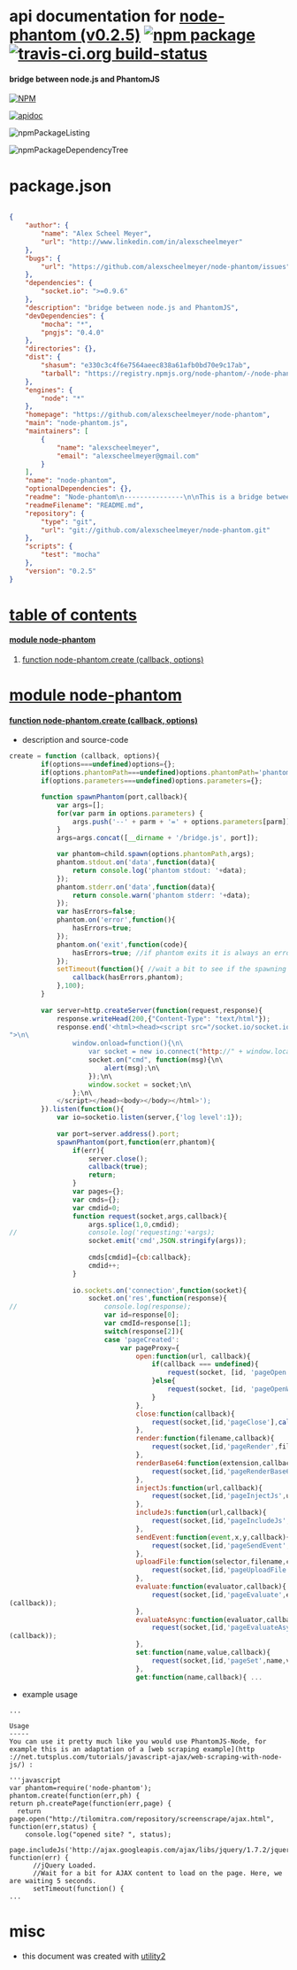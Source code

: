 # api documentation for  [node-phantom (v0.2.5)](https://github.com/alexscheelmeyer/node-phantom)  [![npm package](https://img.shields.io/npm/v/npmdoc-node-phantom.svg?style=flat-square)](https://www.npmjs.org/package/npmdoc-node-phantom) [![travis-ci.org build-status](https://api.travis-ci.org/npmdoc/node-npmdoc-node-phantom.svg)](https://travis-ci.org/npmdoc/node-npmdoc-node-phantom)
#### bridge between node.js and PhantomJS

[![NPM](https://nodei.co/npm/node-phantom.png?downloads=true)](https://www.npmjs.com/package/node-phantom)

[![apidoc](https://npmdoc.github.io/node-npmdoc-node-phantom/build/screenCapture.buildNpmdoc.browser._2Fhome_2Ftravis_2Fbuild_2Fnpmdoc_2Fnode-npmdoc-node-phantom_2Ftmp_2Fbuild_2Fapidoc.html.png)](https://npmdoc.github.io/node-npmdoc-node-phantom/build/apidoc.html)

![npmPackageListing](https://npmdoc.github.io/node-npmdoc-node-phantom/build/screenCapture.npmPackageListing.svg)

![npmPackageDependencyTree](https://npmdoc.github.io/node-npmdoc-node-phantom/build/screenCapture.npmPackageDependencyTree.svg)



# package.json

```json

{
    "author": {
        "name": "Alex Scheel Meyer",
        "url": "http://www.linkedin.com/in/alexscheelmeyer"
    },
    "bugs": {
        "url": "https://github.com/alexscheelmeyer/node-phantom/issues"
    },
    "dependencies": {
        "socket.io": ">=0.9.6"
    },
    "description": "bridge between node.js and PhantomJS",
    "devDependencies": {
        "mocha": "*",
        "pngjs": "0.4.0"
    },
    "directories": {},
    "dist": {
        "shasum": "e330c3c4f6e7564aeec838a61afb0bd70e9c17ab",
        "tarball": "https://registry.npmjs.org/node-phantom/-/node-phantom-0.2.5.tgz"
    },
    "engines": {
        "node": "*"
    },
    "homepage": "https://github.com/alexscheelmeyer/node-phantom",
    "main": "node-phantom.js",
    "maintainers": [
        {
            "name": "alexscheelmeyer",
            "email": "alexscheelmeyer@gmail.com"
        }
    ],
    "name": "node-phantom",
    "optionalDependencies": {},
    "readme": "Node-phantom\n---------------\n\nThis is a bridge between [PhantomJs](http://phantomjs.org/) and [Node.js](http://nodejs.org/).\n\nIt is very much similar to the other bridge available, [PhantomJS-Node](https://github.com/sgentle/phantomjs-node), but is different in a few ways:\n\n  - Way fewer dependencies/layers.\n  - API has the idiomatic error indicator as first parameter to callbacks.\n  - Uses plain Javascript instead of Coffeescript.\n\n\nRequirements\n------------\nYou will need to install PhantomJS first. The bridge assumes that the \"phantomjs\" binary is available in the PATH.\n\nThe only other dependency for using it is [socket.io](http://socket.io/).\n\nFor running the tests you will need [Mocha](http://visionmedia.github.io/mocha/). The tests require PhantomJS 1.6 or newer to pass.\n\n\nInstalling\n----------\n\n    npm install node-phantom\n\n\nUsage\n-----\nYou can use it pretty much like you would use PhantomJS-Node, for example this is an adaptation of a [web scraping example](http://net.tutsplus.com/tutorials/javascript-ajax/web-scraping-with-node-js/) :\n\n'''javascript\nvar phantom=require('node-phantom');\nphantom.create(function(err,ph) {\n  return ph.createPage(function(err,page) {\n    return page.open(\"http://tilomitra.com/repository/screenscrape/ajax.html\", function(err,status) {\n      console.log(\"opened site? \", status);\n      page.includeJs('http://ajax.googleapis.com/ajax/libs/jquery/1.7.2/jquery.min.js', function(err) {\n        //jQuery Loaded.\n        //Wait for a bit for AJAX content to load on the page. Here, we are waiting 5 seconds.\n        setTimeout(function() {\n          return page.evaluate(function() {\n            //Get what you want from the page using jQuery. A good way is to populate an object with all the jQuery commands that you need and then return the object.\n            var h2Arr = [],\n            pArr = [];\n            $('h2').each(function() {\n              h2Arr.push($(this).html());\n            });\n            $('p').each(function() {\n              pArr.push($(this).html());\n            });\n\n            return {\n              h2: h2Arr,\n              p: pArr\n            };\n          }, function(err,result) {\n            console.log(result);\n            ph.exit();\n          });\n        }, 5000);\n      });\n\t});\n  });\n});\n'''\n\n### phantom.create(callback,options)\n\n'options' is an optional object with options for how to start PhantomJS.\n'options.parameters' is an array of parameters that will be passed to PhantomJS on the commandline.\nFor example\n\n'''javascript\nphantom.create(callback,{parameters:{'ignore-ssl-errors':'yes'}})\n'''\n\nwill start phantom as:\n\n'''bash\nphantomjs --ignore-ssl-errors=yes\n'''\n\nYou may also pass in a custom path if you need to select a specific instance of PhantomJS or it is not present in PATH environment.\nThis can for example be used together with the [PhantomJS package](https://npmjs.org/package/phantomjs) like so:\n\n'''javascript\nphantom.create(callback,{phantomPath:require('phantomjs').path})\n'''\n\n### Working with the API\n\nOnce you have the phantom instance you can use it much as you would the real PhantomJS, node-phantom tries to mimic the api.\n\nAn exception is that since this is a wrapper that does network communication to control PhantomJS, _all_ methods are asynchronous and\nwith a callback even when the PhantomJS version is synchronous.\n\nAnother notable exception is the page.evaluate method (and page.evaluateAsync method) that since PhantomJS 1.6 has a provision for extra arguments\nto be passed into the evaluated function. In the node-phantom world these arguments are placed _after_ the callback. So the\norder is evaluatee, callback, optional arguments. In code it looks like :\n\n'''javascript\npage.evaluate(function(s){\n\treturn document.querySelector(s).innerText;\n},function(err,title){\n\tconsole.log(title);\n},'title');\n'''\n\n\nYou can also have a look at the test folder to see some examples of using the API.\n\nOther\n-----\nMade by Alex Scheel Meyer. Released to the public domain.\n\n",
    "readmeFilename": "README.md",
    "repository": {
        "type": "git",
        "url": "git://github.com/alexscheelmeyer/node-phantom.git"
    },
    "scripts": {
        "test": "mocha"
    },
    "version": "0.2.5"
}
```



# <a name="apidoc.tableOfContents"></a>[table of contents](#apidoc.tableOfContents)

#### [module node-phantom](#apidoc.module.node-phantom)
1.  [function <span class="apidocSignatureSpan">node-phantom.</span>create (callback, options)](#apidoc.element.node-phantom.create)



# <a name="apidoc.module.node-phantom"></a>[module node-phantom](#apidoc.module.node-phantom)

#### <a name="apidoc.element.node-phantom.create"></a>[function <span class="apidocSignatureSpan">node-phantom.</span>create (callback, options)](#apidoc.element.node-phantom.create)
- description and source-code
```javascript
create = function (callback, options){
		if(options===undefined)options={};
		if(options.phantomPath===undefined)options.phantomPath='phantomjs';
		if(options.parameters===undefined)options.parameters={};

		function spawnPhantom(port,callback){
			var args=[];
			for(var parm in options.parameters) {
				args.push('--' + parm + '=' + options.parameters[parm]);
			}
			args=args.concat([__dirname + '/bridge.js', port]);

			var phantom=child.spawn(options.phantomPath,args);
			phantom.stdout.on('data',function(data){
				return console.log('phantom stdout: '+data);
			});
			phantom.stderr.on('data',function(data){
				return console.warn('phantom stderr: '+data);
			});
			var hasErrors=false;
			phantom.on('error',function(){
				hasErrors=true;
			});
			phantom.on('exit',function(code){
				hasErrors=true; //if phantom exits it is always an error
			});
			setTimeout(function(){ //wait a bit to see if the spawning of phantomjs immediately fails due to bad path or similar
				callback(hasErrors,phantom);
			},100);
		}
		
		var server=http.createServer(function(request,response){
			response.writeHead(200,{"Content-Type": "text/html"});
			response.end('<html><head><script src="/socket.io/socket.io.js" type="text/javascript"></script><script type="text/javascript
">\n\
				window.onload=function(){\n\
					var socket = new io.connect("http://" + window.location.hostname);\n\
					socket.on("cmd", function(msg){\n\
						alert(msg);\n\
					});\n\
					window.socket = socket;\n\
				};\n\
			</script></head><body></body></html>');
		}).listen(function(){			
			var io=socketio.listen(server,{'log level':1});
	
			var port=server.address().port;
			spawnPhantom(port,function(err,phantom){
				if(err){
					server.close();
					callback(true);
					return;
				}
				var pages={};
				var cmds={};
				var cmdid=0;
				function request(socket,args,callback){
					args.splice(1,0,cmdid);
//					console.log('requesting:'+args);
					socket.emit('cmd',JSON.stringify(args));
	
					cmds[cmdid]={cb:callback};
					cmdid++;
				}
			
				io.sockets.on('connection',function(socket){
					socket.on('res',function(response){
//						console.log(response);
						var id=response[0];
						var cmdId=response[1];
						switch(response[2]){
						case 'pageCreated':
							var pageProxy={
								open:function(url, callback){
									if(callback === undefined){
										request(socket, [id, 'pageOpen', url]);
									}else{
										request(socket, [id, 'pageOpenWithCallback', url], callback);
									}
								},
								close:function(callback){
									request(socket,[id,'pageClose'],callbackOrDummy(callback));
								},
								render:function(filename,callback){
									request(socket,[id,'pageRender',filename],callbackOrDummy(callback));
								},
								renderBase64:function(extension,callback){
									request(socket,[id,'pageRenderBase64',extension],callbackOrDummy(callback));
								},
								injectJs:function(url,callback){
									request(socket,[id,'pageInjectJs',url],callbackOrDummy(callback));
								},
								includeJs:function(url,callback){
									request(socket,[id,'pageIncludeJs',url],callbackOrDummy(callback));
								},
								sendEvent:function(event,x,y,callback){
									request(socket,[id,'pageSendEvent',event,x,y],callbackOrDummy(callback));
								},
								uploadFile:function(selector,filename,callback){
									request(socket,[id,'pageUploadFile',selector,filename],callbackOrDummy(callback));
								},
								evaluate:function(evaluator,callback){
									request(socket,[id,'pageEvaluate',evaluator.toString()].concat(Array.prototype.slice.call(arguments,2)),callbackOrDummy
(callback));
								},
	                            evaluateAsync:function(evaluator,callback){
									request(socket,[id,'pageEvaluateAsync',evaluator.toString()].concat(Array.prototype.slice.call(arguments,2)),callbackOrDummy
(callback));
								},
								set:function(name,value,callback){
									request(socket,[id,'pageSet',name,value],callbackOrDummy(callback));
								},
								get:function(name,callback){ ...
```
- example usage
```shell
...

Usage
-----
You can use it pretty much like you would use PhantomJS-Node, for example this is an adaptation of a [web scraping example](http
://net.tutsplus.com/tutorials/javascript-ajax/web-scraping-with-node-js/) :

'''javascript
var phantom=require('node-phantom');
phantom.create(function(err,ph) {
return ph.createPage(function(err,page) {
  return page.open("http://tilomitra.com/repository/screenscrape/ajax.html", function(err,status) {
    console.log("opened site? ", status);
    page.includeJs('http://ajax.googleapis.com/ajax/libs/jquery/1.7.2/jquery.min.js', function(err) {
      //jQuery Loaded.
      //Wait for a bit for AJAX content to load on the page. Here, we are waiting 5 seconds.
      setTimeout(function() {
...
```



# misc
- this document was created with [utility2](https://github.com/kaizhu256/node-utility2)
